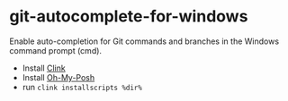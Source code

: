 # git-autocomplete-for-windows

Enable auto-completion for Git commands and branches in the Windows command prompt (cmd).

- Install [Clink](https://chrisant996.github.io/clink/)
- Install [Oh-My-Posh](https://ohmyposh.dev/docs/installation/windows)
- run `clink installscripts %dir%`
